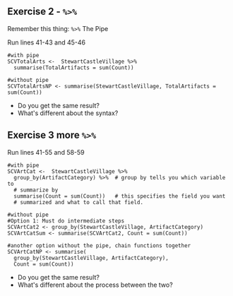 ## Exercise 2 - `%>%`
Remember this thing: `%>%` The Pipe


Run lines 41-43 and 45-46 
```
#with pipe
SCVTotalArts <-  StewartCastleVillage %>%  
  summarise(TotalArtifacts = sum(Count))

#without pipe
SCVTotalArtsNP <- summarise(StewartCastleVillage, TotalArtifacts = sum(Count))
```

* Do you get the same result?
* What's different about the syntax?

## Exercise 3 more `%>%`
Run lines 41-55 and 58-59
```
#with pipe
SCVArtCat <-  StewartCastleVillage %>% 
  group_by(ArtifactCategory) %>%  # group by tells you which variable to 
  # summarize by
  summarise(Count = sum(Count))   # this specifies the field you want 
  # summarized and what to call that field.

#without pipe
#Option 1: Must do intermediate steps
SCVArtCat2 <- group_by(StewartCastleVillage, ArtifactCategory)
SCVArtCatSum <- summarise(SCVArtCat2, Count = sum(Count))

#another option without the pipe, chain functions together
SCVArtCatNP <- summarise(
  group_by(StewartCastleVillage, ArtifactCategory), 
  Count = sum(Count))

```
* Do you get the same result?
* What's different about the process between the two?
